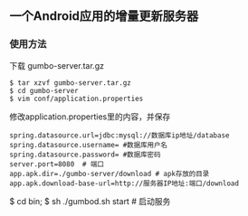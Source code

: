 ## 一个Android应用的增量更新服务器
### 使用方法
下载 gumbo-server.tar.gz

```
$ tar xzvf gumbo-server.tar.gz
$ cd gumbo-server
$ vim conf/application.properties
```
修改application.properties里的内容，并保存
```
spring.datasource.url=jdbc:mysql://数据库ip地址/database
spring.datasource.username= #数据库用户名
spring.datasource.password= #数据库密码
server.port=8080  # 端口
app.apk.dir=./gumbo-server/download # apk存放的目录
app.apk.download-base-url=http://服务器IP地址:端口/download
```
$ cd bin;
$ sh ./gumbod.sh start # 启动服务



